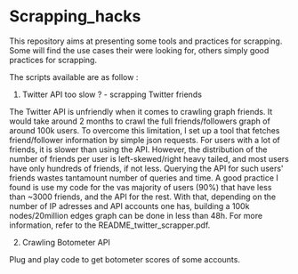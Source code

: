 # Scrapping_hacks

This repository aims at presenting some tools and practices for scrapping. Some will find the use cases their were looking for, others simply good practices for scrapping.

The scripts available are as follow :

1) Twitter API too slow ? - scrapping Twitter friends

The Twitter API is unfriendly when it comes to crawling graph friends. It would take around 2 months to crawl the full friends/followers graph of around 100k users. To overcome this limitation, I set up a tool that fetches friend/follower information by simple json requests. For users with a lot of friends, it is slower than using the API. However, the distribution of the number of friends per user is left-skewed/right heavy tailed, and most users have only hundreds of friends, if not less. Querying the API for such users' friends wastes tantamount number of queries and time. A good practice I found is use my code for the vas majority of users (90%) that have less than ~3000 friends, and the API for the rest. With that, depending on the number of IP adresses and API accounts one has, building a 100k nodes/20million edges graph can be done in less than 48h.  For more information, refer to the README_twitter_scrapper.pdf.

2) Crawling Botometer API

Plug and play code to get botometer scores of some accounts.

